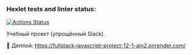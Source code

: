 ### Hexlet tests and linter status:
[![Actions Status](https://github.com/BudenchukM/fullstack-javascript-project-12/actions/workflows/hexlet-check.yml/badge.svg)](https://github.com/BudenchukM/fullstack-javascript-project-12/actions)



Учебный проект (упрощённый Slack).

🚀 Деплой:
https://fullstack-javascript-project-12-1-ajn2.onrender.com/
